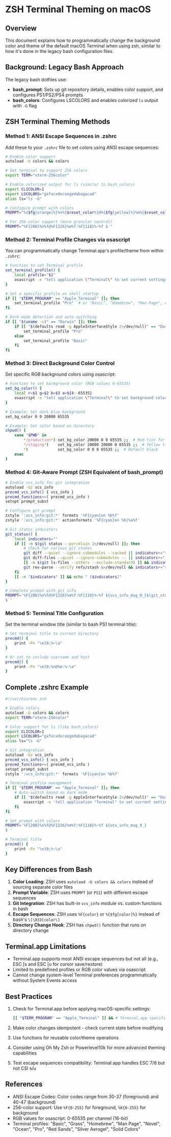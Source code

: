 # ZSH Terminal Theming on macOS

## Overview

This document explains how to programmatically change the background color and theme of the default macOS Terminal when using zsh, similar to how it's done in the legacy bash configuration files.

## Background: Legacy Bash Approach

The legacy bash dotfiles use:
- **bash_prompt**: Sets up git repository details, enables color support, and configures PS1/PS2/PS4 prompts
- **bash_colors**: Configures LSCOLORS and enables colorized `ls` output with `-G` flag

## ZSH Terminal Theming Methods

### Method 1: ANSI Escape Sequences in .zshrc

Add these to your `.zshrc` file to set colors using ANSI escape sequences:

```bash
# Enable color support
autoload -U colors && colors

# Set terminal to support 256 colors
export TERM="xterm-256color"

# Enable colorized output for ls (similar to bash_colors)
export CLICOLOR=1
export LSCOLORS="gxfxcxdxcxegedabagacad"
alias ls="ls -G"

# Configure prompt with colors
PROMPT="%{$fg[orange]%}%n%{$reset_color%}@%{$fg[yellow]%}%m%{$reset_color%}:%{$fg[green]%}%~%{$reset_color%} $ "

# For 256-color support (more granular control)
PROMPT="%F{208}%n%f@%F{226}%m%f:%F{118}%~%f $ "
```

### Method 2: Terminal Profile Changes via osascript

You can programmatically change Terminal.app's profile/theme from within `.zshrc`:

```bash
# Function to set Terminal profile
set_terminal_profile() {
    local profile="$1"
    osascript -e "tell application \"Terminal\" to set current settings of front window to settings set \"${profile}\""
}

# Set a specific profile on shell startup
if [[ "$TERM_PROGRAM" == "Apple_Terminal" ]]; then
    set_terminal_profile "Pro"  # or "Basic", "Homebrew", "Man Page", etc.
fi

# Dark mode detection and auto-switching
if [[ "$(uname -s)" == "Darwin" ]]; then
    if [[ "$(defaults read -g AppleInterfaceStyle 2>/dev/null)" == "Dark" ]]; then
        set_terminal_profile "Pro"
    else
        set_terminal_profile "Basic"
    fi
fi
```

### Method 3: Direct Background Color Control

Set specific RGB background colors using osascript:

```bash
# Function to set background color (RGB values 0-65535)
set_bg_color() {
    local r=$1 g=$2 b=$3 a=${4:-65535}
    osascript -e "tell application \"Terminal\" to set background color of front window to {$r, $g, $b, $a}"
}

# Example: Set dark blue background
set_bg_color 0 0 20000 65535

# Example: Set color based on directory
chpwd() {
    case "$PWD" in
        */production*) set_bg_color 20000 0 0 65535 ;;  # Red tint for production
        */staging*)    set_bg_color 20000 20000 0 65535 ;;  # Yellow tint for staging
        *)             set_bg_color 0 0 0 65535 ;;  # Default black
    esac
}
```

### Method 4: Git-Aware Prompt (ZSH Equivalent of bash_prompt)

```bash
# Enable vcs_info for git integration
autoload -Uz vcs_info
precmd_vcs_info() { vcs_info }
precmd_functions+=( precmd_vcs_info )
setopt prompt_subst

# Configure git prompt
zstyle ':vcs_info:git:*' formats '%F{cyan}on %b%f'
zstyle ':vcs_info:git:*' actionformats '%F{cyan}on %b|%a%f'

# Git status indicators
git_status() {
    local indicators=""
    if [[ -n $(git status --porcelain 2>/dev/null) ]]; then
        # Check for various git states
        git diff --quiet --ignore-submodules --cached || indicators+="+"  # Staged
        git diff-files --quiet --ignore-submodules -- || indicators+="!"  # Modified
        [[ -n $(git ls-files --others --exclude-standard) ]] && indicators+="?"  # Untracked
        git rev-parse --verify refs/stash &>/dev/null && indicators+="$"  # Stashed
    fi
    [[ -n "$indicators" ]] && echo " [$indicators]"
}

# Complete prompt with git info
PROMPT='%F{208}%n%f@%F{226}%m%f:%F{118}%~%f ${vcs_info_msg_0_}$(git_status)
$ '
```

### Method 5: Terminal Title Configuration

Set the terminal window title (similar to bash PS1 terminal title):

```bash
# Set terminal title to current directory
precmd() {
    print -Pn "\e]0;%~\a"
}

# Or set to include username and host
precmd() {
    print -Pn "\e]0;%n@%m:%~\a"
}
```

## Complete .zshrc Example

```bash
#!/usr/bin/env zsh

# Enable colors
autoload -U colors && colors
export TERM="xterm-256color"

# Color support for ls (like bash_colors)
export CLICOLOR=1
export LSCOLORS="gxfxcxdxcxegedabagacad"
alias ls="ls -G"

# Git integration
autoload -Uz vcs_info
precmd_vcs_info() { vcs_info }
precmd_functions+=( precmd_vcs_info )
setopt prompt_subst
zstyle ':vcs_info:git:*' formats '%F{cyan}on %b%f'

# Terminal profile management
if [[ "$TERM_PROGRAM" == "Apple_Terminal" ]]; then
    # Auto-switch based on dark mode
    if [[ "$(defaults read -g AppleInterfaceStyle 2>/dev/null)" == "Dark" ]]; then
        osascript -e 'tell application "Terminal" to set current settings of front window to settings set "Pro"' 2>/dev/null
    fi
fi

# Set prompt with colors
PROMPT='%F{208}%n%f@%F{226}%m%f:%F{118}%~%f ${vcs_info_msg_0_}
$ '

# Terminal title
precmd() {
    print -Pn "\e]0;%~\a"
}
```

## Key Differences from Bash

1. **Color Loading**: ZSH uses `autoload -U colors && colors` instead of sourcing separate color files
2. **Prompt Variable**: ZSH uses `PROMPT` (or `PS1`) with different escape sequences
3. **Git Integration**: ZSH has built-in `vcs_info` module vs. custom functions in bash
4. **Escape Sequences**: ZSH uses `%F{color}` or `%{$fg[color]%}` instead of bash's `\[\033[color\]`
5. **Directory Change Hook**: ZSH has `chpwd()` function that runs on directory change

## Terminal.app Limitations

- Terminal.app supports most ANSI escape sequences but not all (e.g., ESC [s and ESC [u for cursor save/restore)
- Limited to predefined profiles or RGB color values via osascript
- Cannot change system-level Terminal preferences programmatically without System Events access

## Best Practices

1. Check for Terminal.app before applying macOS-specific settings:
   ```bash
   [[ "$TERM_PROGRAM" == "Apple_Terminal" ]] && # Terminal.app specific code
   ```

2. Make color changes idempotent - check current state before modifying

3. Use functions for reusable color/theme operations

4. Consider using Oh My Zsh or Powerlevel10k for more advanced theming capabilities

5. Test escape sequences compatibility: Terminal.app handles ESC 7/8 but not CSI s/u

## References

- ANSI Escape Codes: Color codes range from 30-37 (foreground) and 40-47 (background)
- 256-color support: Use `%F{0-255}` for foreground, `%K{0-255}` for background
- RGB values for osascript: 0-65535 per channel (16-bit)
- Terminal profiles: "Basic", "Grass", "Homebrew", "Man Page", "Novel", "Ocean", "Pro", "Red Sands", "Silver Aerogel", "Solid Colors"